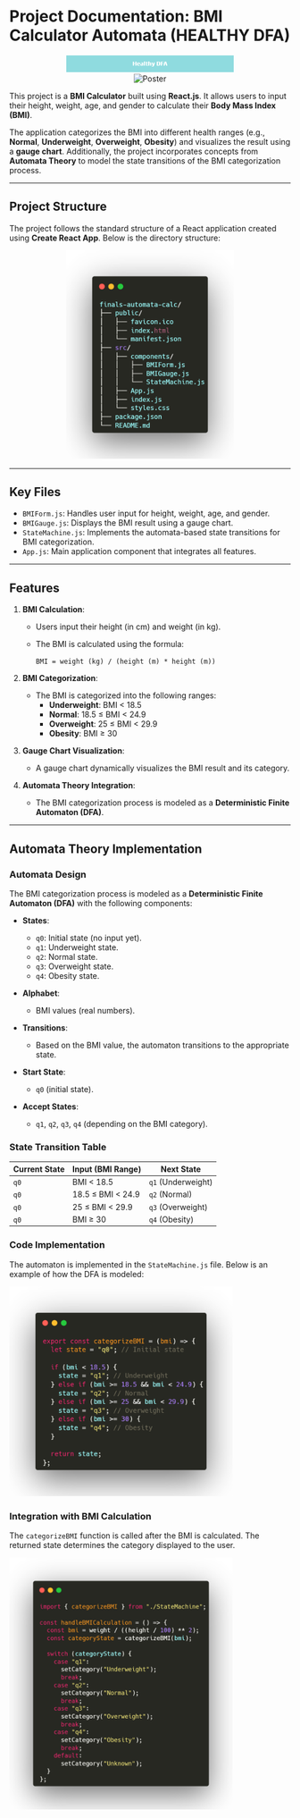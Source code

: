 # Project Documentation: BMI Calculator Automata (HEALTHY DFA)

<p align="center">
  <img src="/public/assets/Healthy_DFA.png" alt="Project_logo" width="300" />
  <br>
  <img src="/public/assets/poster_DFA.png" alt="Poster" width="300" />
</p>

This project is a **BMI Calculator** built using **React.js**. It allows users to input their height, weight, age, and gender to calculate their **Body Mass Index (BMI)**. 

The application categorizes the BMI into different health ranges (e.g., **Normal**, **Underweight**, **Overweight**, **Obesity**) and visualizes the result using a **gauge chart**. Additionally, the project incorporates concepts from **Automata Theory** to model the state transitions of the BMI categorization process.

---

## Project Structure

The project follows the standard structure of a React application created using **Create React App**. Below is the directory structure:

<p align="center">
  <img src="/public/assets/carbon (2).png" alt="Carbon" width="300" />
</p>

---

## Key Files

- `BMIForm.js`: Handles user input for height, weight, age, and gender.
- `BMIGauge.js`: Displays the BMI result using a gauge chart.
- `StateMachine.js`: Implements the automata-based state transitions for BMI categorization.
- `App.js`: Main application component that integrates all features.

---

## Features

1. **BMI Calculation**:
   - Users input their height (in cm) and weight (in kg).
   - The BMI is calculated using the formula:

     ```
     BMI = weight (kg) / (height (m) * height (m))
     ```

2. **BMI Categorization**:
   - The BMI is categorized into the following ranges:
     - **Underweight**: BMI < 18.5  
     - **Normal**: 18.5 ≤ BMI < 24.9  
     - **Overweight**: 25 ≤ BMI < 29.9  
     - **Obesity**: BMI ≥ 30

3. **Gauge Chart Visualization**:
   - A gauge chart dynamically visualizes the BMI result and its category.

4. **Automata Theory Integration**:
   - The BMI categorization process is modeled as a **Deterministic Finite Automaton (DFA)**.

---

## Automata Theory Implementation

### Automata Design

The BMI categorization process is modeled as a **Deterministic Finite Automaton (DFA)** with the following components:

- **States**:
  - `q0`: Initial state (no input yet).
  - `q1`: Underweight state.
  - `q2`: Normal state.
  - `q3`: Overweight state.
  - `q4`: Obesity state.

- **Alphabet**:
  - BMI values (real numbers).

- **Transitions**:
  - Based on the BMI value, the automaton transitions to the appropriate state.

- **Start State**:
  - `q0` (initial state).

- **Accept States**:
  - `q1`, `q2`, `q3`, `q4` (depending on the BMI category).

### State Transition Table

| Current State | Input (BMI Range)       | Next State        |
|---------------|--------------------------|-------------------|
| `q0`          | BMI < 18.5               | `q1` (Underweight)|
| `q0`          | 18.5 ≤ BMI < 24.9        | `q2` (Normal)     |
| `q0`          | 25 ≤ BMI < 29.9          | `q3` (Overweight) |
| `q0`          | BMI ≥ 30                 | `q4` (Obesity)    |

### Code Implementation

The automaton is implemented in the `StateMachine.js` file. Below is an example of how the DFA is modeled:
<p align="left">
  <img src="/public/assets/code_imp_1.png" alt="Carbon_imp" width="400" />
</p>

### Integration with BMI Calculation

The `categorizeBMI` function is called after the BMI is calculated. The returned state determines the category displayed to the user.
<p align="left">
  <img src="/public/assets/code_imp_2.png" alt="Carbon_imp_2" width="400" />
</p>
